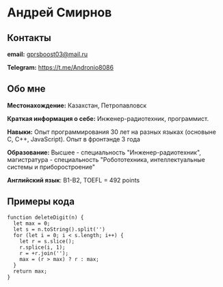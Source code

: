# Андрей Смирнов

## Контакты
**email:** gprsboost03@mail.ru

**Telegram:** https://t.me/Andronio8086

## Обо мне
**Местонахождение:** Казахстан, Петропавловск

**Краткая информация о себе:** Инженер-радиотехник, программист.

**Навыки:** Опыт программирования 30 лет на разных языках (основыне C, C++, JavaScript). Опыт в фронтэнде 3 года

**Образование:** Высшее - специальность "Инженер-радиотехник", магистратура - специальность "Робототехника, интеллектуальные системы и приборостроение"

**Английский язык**: B1-B2, TOEFL = 492 points

## Примеры кода
```
function deleteDigit(n) {
  let max = 0;
  let s = n.toString().split('')
  for (let i = 0; i < s.length; i++) {
    let r = s.slice();
    r.splice(i, 1);
    r = +r.join('');
    max = (r > max) ? r : max;
  }
  return max;
}
```
